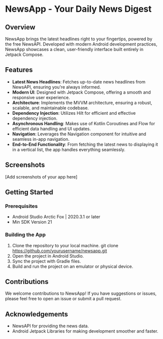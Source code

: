 # NewsApp - Your Daily News Digest

## Overview
NewsApp brings the latest headlines right to your fingertips, powered by the free NewsAPI. Developed with modern Android development practices, NewsApp showcases a clean, user-friendly interface built entirely in Jetpack Compose. 

## Features
- **Latest News Headlines**: Fetches up-to-date news headlines from NewsAPI, ensuring you're always informed.
- **Modern UI**: Designed with Jetpack Compose, offering a smooth and responsive user experience.
- **Architecture**: Implements the MVVM architecture, ensuring a robust, scalable, and maintainable codebase.
- **Dependency Injection**: Utilizes Hilt for efficient and effective dependency injection.
- **Asynchronous Handling**: Makes use of Kotlin Coroutines and Flow for efficient data handling and UI updates.
- **Navigation**: Leverages the Navigation component for intuitive and seamless in-app navigation.
- **End-to-End Functionality**: From fetching the latest news to displaying it in a vertical list, the app handles everything seamlessly.

## Screenshots
[Add screenshots of your app here]

## Getting Started
### Prerequisites
- Android Studio Arctic Fox | 2020.3.1 or later
- Min SDK Version 21

### Building the App
1. Clone the repository to your local machine.
  git clone https://github.com/yourusername/newsapp.git
2. Open the project in Android Studio.
3. Sync the project with Gradle files.
4. Build and run the project on an emulator or physical device.

## Contributions
We welcome contributions to NewsApp! If you have suggestions or issues, please feel free to open an issue or submit a pull request.

## Acknowledgements
- NewsAPI for providing the news data.
- Android Jetpack Libraries for making development smoother and faster.
